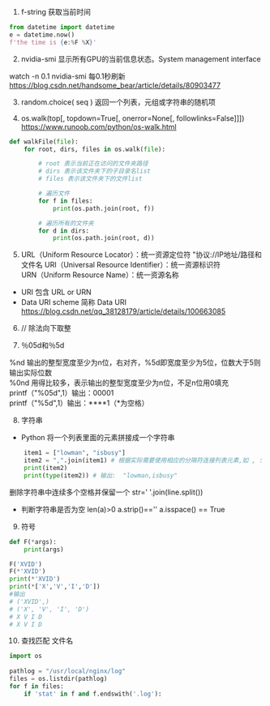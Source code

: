 1. f-string 获取当前时间

```python
from datetime import datetime
e = datetime.now()
f'the time is {e:%F %X}'
```

2. nvidia-smi
显示所有GPU的当前信息状态。System management interface

watch -n 0.1 nvidia-smi 每0.1秒刷新
https://blog.csdn.net/handsome_bear/article/details/80903477

3. random.choice( seq ) 返回一个列表，元组或字符串的随机项

4. os.walk(top[, topdown=True[, onerror=None[, followlinks=False]]])
https://www.runoob.com/python/os-walk.html
```python
def walkFile(file):
    for root, dirs, files in os.walk(file):

        # root 表示当前正在访问的文件夹路径
        # dirs 表示该文件夹下的子目录名list
        # files 表示该文件夹下的文件list

        # 遍历文件
        for f in files:
            print(os.path.join(root, f))

        # 遍历所有的文件夹
        for d in dirs:
            print(os.path.join(root, d))
  ```
5. URL（Uniform Resource Locator）：统一资源定位符 "协议://IP地址/路径和文件名
URI（Universal Resource Identifier）：统一资源标识符  
URN（Uniform Resource Name）：统一资源名称  
* URI 包含 URL or URN 
* Data URI scheme 简称 Data URI  
https://blog.csdn.net/qq_38128179/article/details/100663085

6. // 除法向下取整


7. ％05d和％5d

%nd 输出的整型宽度至少为n位，右对齐，%5d即宽度至少为5位，位数大于5则输出实际位数  
%0nd 用得比较多，表示输出的整型宽度至少为n位，不足n位用0填充  
printf（"%05d",1）输出：00001  
printf（"%5d",1）输出：****1（*为空格）  

8. 字符串
* Python 将一个列表里面的元素拼接成一个字符串
```python
    item1 = ["lowman", "isbusy"]
    item2 = ",".join(item1) # 根据实际需要使用相应的分隔符连接列表元素,如 , : ; 或者空字符串
    print(item2)
    print(type(item2)) # 输出:  "lowman,isbusy"
```
  删除字符串中连续多个空格并保留一个 str=' '.join(line.split())
* 判断字符串是否为空
    len(a)>0
    a.strip()==''
    a.isspace() == True
    
9. 符号
```python
def F(*args):
    print(args)

F('XVID')
F(*'XVID')
print(*'XVID')
print(*['X','V','I','D'])
#输出
# ('XVID',)
# ('X', 'V', 'I', 'D')
# X V I D
# X V I D
```

10. 查找匹配 文件名  
```python
import os
 
pathlog = "/usr/local/nginx/log"
files = os.listdir(pathlog)
for f in files:
    if 'stat' in f and f.endswith('.log'):
```
